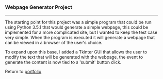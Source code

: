 ### Webpage Generator Project
***

The starting point for this project was a simple program that could be run using Python 3.5.1 that would generate a simple webpage, this could be implemented for a more complicated site, but I wanted to keep the test case very simple.  When the program is executed it will generate a webpage that can be viewed in a browser of the user's choice.

To expand upon this base, I added a Tkinter GUI that allows the user to modify the text that will be generated with the webpage, the event to generate the content is now tied to a 'submit' button click. 


 
 
Return to [portfolio](../../../../) 
